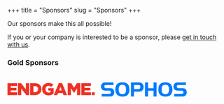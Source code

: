 +++
title = "Sponsors"
slug = "Sponsors"
+++

Our sponsors make this all possible! 

If you or your company is interested to be a sponsor, please [get in touch with us](mailto:sponsorship@aivillage.org).

### Gold Sponsors
</br>
<img src="images/Endgame_Logo.jpg" alt="endgame" style="width: 200px;"/>&nbsp;&nbsp;&nbsp;<img src="images/Sophos_logo.png" alt="sophos" style="width: 200px;"/>